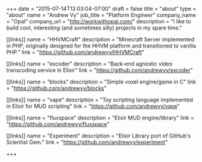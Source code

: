 +++
date = "2015-07-14T13:03:04-07:00"
draft = false
title = "about"
type = "about"
name = "Andrew Vy"
job_title = "Platform Engineer"
company_name = "Opal"
company_url = "http://workwithopal.com/"
description = "I like to build cool, interesting (and sometimes silly) projects in my spare time."

[[links]]
name = "HHVMCraft"
description = "Minecraft Server implemented in PHP, originally designed for the HHVM platform and transitioned to vanilla PHP."
link = "https://github.com/andrewvy/HHVMCraft"

[[links]]
name = "excoder"
description = "Back-end agnostic video transcoding service in Elixir"
link = "https://github.com/andrewvy/excoder"

[[links]]
name = "blocks"
description = "Simple voxel engine/game in C"
link = "https://github.com/andrewvy/blocks"

[[links]]
name = "vape"
description = "Toy scripting language implemented in Elixir for MUD scripting"
link = "https://github.com/andrewvy/vape"

[[links]]
name = "fluxspace"
description = "Elixir MUD engine/library"
link = "https://github.com/andrewvy/fluxspace"

[[links]]
name = "Experiment"
description = "Elixir Library port of GitHub's Scientist Gem."
link = "https://github.com/andrewvy/experiment"

+++
